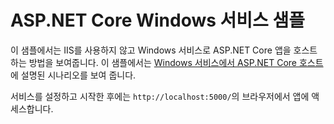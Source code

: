 # <a name="aspnet-core-windows-service-sample"></a>ASP.NET Core Windows 서비스 샘플

이 샘플에서는 IIS를 사용하지 않고 Windows 서비스로 ASP.NET Core 앱을 호스트하는 방법을 보여줍니다. 이 샘플에서는 [Windows 서비스에서 ASP.NET Core 호스트](https://docs.microsoft.com/aspnet/core/host-and-deploy/windows-service)에 설명된 시나리오를 보여 줍니다.

서비스를 설정하고 시작한 후에는 `http://localhost:5000/`의 브라우저에서 앱에 액세스합니다.
